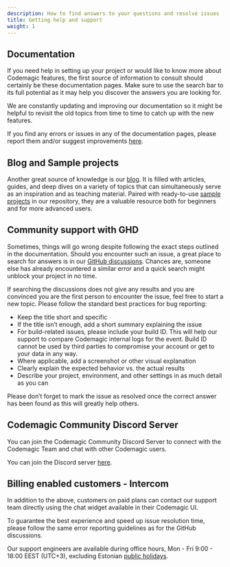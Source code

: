 ```yaml
---
description: How to find answers to your questions and resolve issues
title: Getting help and support
weight: 1
---
```


## Documentation
If you need help in setting up your project or would like to know more about Codemagic features, the first source of information to consult should certainly be these documentation pages. Make sure to use the search bar to its full potential as it may help you discover the answers you are looking for.

We are constantly updating and improving our documentation so it might be helpful to revisit the old topics from time to time to catch up with the new features.

If you find any errors or issues in any of the documentation pages, please report them and/or suggest improvements [here](https://github.com/codemagic-ci-cd/codemagic-docs/issues/new?assignees=&labels=&template=documentation-update-request.md&title=).


## Blog and Sample projects
Another great source of knowledge is our [blog](https://blog.codemagic.io/). It is filled with articles, guides, and deep dives on a variety of topics that can simultaneously serve as an inspiration and as teaching material. Paired with ready-to-use [sample projects](https://docs.codemagic.io/yaml-quick-start/codemagic-sample-projects/) in our repository, they are a valuable resource both for beginners and for more advanced users.


## Community support with GHD
Sometimes, things will go wrong despite following the exact steps outlined in the documentation. Should you encounter such an issue, a great place to search for answers is in our [GitHub discussions](https://github.com/codemagic-ci-cd/codemagic-docs/discussions). Chances are, someone else has already encountered a similar error and a quick search might unblock your project in no time.

If searching the discussions does not give any results and you are convinced you are the first person to encounter the issue, feel free to start a new topic. Please follow the standard best practices for bug reporting:
- Keep the title short and specific
- If the title isn’t enough, add a short summary explaining the issue
- For build-related issues, please include your build ID. This will help our support to compare Codemagic internal logs for the event. Build ID cannot be used by third parties to compromise your account or get to your data in any way.
- Where applicable, add a screenshot or other visual explanation
- Clearly explain the expected behavior vs. the actual results
- Describe your project, environment, and other settings in as much detail as you can

Please don’t forget to mark the issue as resolved once the correct answer has been found as this will greatly help others.

## Codemagic Community Discord Server
You can join the Codemagic Community Discord Server to connect with the Codemagic Team and chat with other Codemagic users. 

You can join the Discord server [here](https://discord.gg/pefznye93R).

## Billing enabled customers - Intercom
In addition to the above, customers on paid plans can contact our support team directly using the chat widget available in their Codemagic UI. 

To guarantee the best experience and speed up issue resolution time, please follow the same error reporting guidelines as for the GitHub discussions.

Our support engineers are available during office hours, Mon - Fri 9:00 - 18:00 EEST (UTC+3), excluding Estonian [public holidays](https://www.eesti.ee/en/republic-of-estonia/republic-of-estonia/national-public-and-school-holidays).


